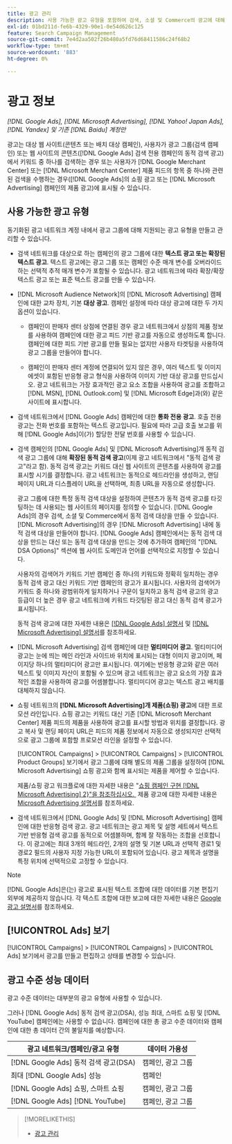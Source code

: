 ```yaml
---
title: 광고 관리
description: 사용 가능한 광고 유형을 포함하여 검색, 소셜 및 Commerce의 광고에 대해 알아봅니다.
exl-id: 01bd211d-fe6b-4329-90e1-0e54d626c125
feature: Search Campaign Management
source-git-commit: 7e4d2aa502f26b480a5fd76d68411586c24f68b2
workflow-type: tm+mt
source-wordcount: '883'
ht-degree: 0%

---
```


# 광고 정보

*[!DNL Google Ads], [!DNL Microsoft Advertising], [!DNL Yahoo! Japan Ads], [!DNL Yandex] 및 기존 [!DNL Baidu] 계정만*

광고는 대상 웹 사이트(콘텐츠 또는 배치 대상 캠페인), 사용자가 광고 그룹(검색 캠페인) 또는 웹 사이트의 콘텐츠([!DNL Google Ads] 검색 전용 캠페인의 동적 검색 광고)에서 키워드 중 하나를 검색하는 경우 또는 사용자가 [!DNL Google Merchant Center] 또는 [!DNL Microsoft Merchant Center] 제품 피드의 항목 중 하나와 관련된 검색을 수행하는 경우([!DNL Google Ads]의 쇼핑 광고 또는 [!DNL Microsoft Advertising] 캠페인의 제품 광고)에 표시될 수 있습니다.

## 사용 가능한 광고 유형

동기화된 광고 네트워크 계정 내에서 광고 그룹에 대해 지원되는 광고 유형을 만들고 관리할 수 있습니다.

* 검색 네트워크를 대상으로 하는 캠페인의 광고 그룹에 대한 **텍스트 광고 또는 확장된 텍스트 광고**. 텍스트 광고에는 광고 그룹 또는 캠페인 수준 매개 변수를 오버라이드하는 선택적 추적 매개 변수가 포함될 수 있습니다. 광고 네트워크에 따라 확장/확장 텍스트 광고 또는 표준 텍스트 광고를 만들 수 있습니다.

* [!DNL Microsoft Audience Network]의 [!DNL Microsoft Advertising] 캠페인에 대한 교차 장치, 기본 **대상 광고**. 캠페인 설정에 따라 대상 광고에 대한 두 가지 옵션이 있습니다.

   * 캠페인이 판매자 센터 상점에 연결된 경우 광고 네트워크에서 상점의 제품 정보를 사용하여 캠페인에 대한 광고 피드 기반 광고를 자동으로 생성하도록 합니다. 캠페인에 대한 피드 기반 광고를 만들 필요는 없지만 사용자 타겟팅을 사용하여 광고 그룹을 만들어야 합니다.

   * 캠페인이 판매자 센터 계정에 연결되어 있지 않은 경우, 여러 텍스트 및 이미지 에셋이 포함된 반응형 광고 형식을 사용하여 이미지 기반 대상 광고를 만드십시오. 광고 네트워크는 가장 효과적인 광고 요소 조합을 사용하여 광고를 조합하고 [!DNL MSN], [!DNL Outlook.com] 및 [!DNL Microsoft Edge]과(와) 같은 사이트에 표시합니다.

* 검색 네트워크에서 [!DNL Google Ads] 캠페인에 대한 **통화 전용 광고**. 호출 전용 광고는 전화 번호를 포함하는 텍스트 광고입니다. 필요에 따라 고급 호출 보고를 위해 [!DNL Google Ads]이(가) 할당한 전달 번호를 사용할 수 있습니다.

* 검색 캠페인의 [!DNL Google Ads] 및 [!DNL Microsoft Advertising]개 동적 검색 광고 그룹에 대해 **확장된 동적 검색 광고**(이제 광고 네트워크에서 &quot;동적 검색 광고&quot;라고 함). 동적 검색 광고는 키워드 대신 웹 사이트의 콘텐츠를 사용하여 광고를 표시할 시기를 결정합니다. 광고 네트워크는 동적으로 헤드라인을 생성하고, 랜딩 페이지 URL과 디스플레이 URL을 선택하며, 최종 URL을 자동으로 생성합니다.

  광고 그룹에 대한 특정 동적 검색 대상을 설정하여 콘텐츠가 동적 검색 광고를 타깃팅하는 데 사용되는 웹 사이트의 페이지를 정의할 수 있습니다. [!DNL Google Ads]의 경우 검색, 소셜 및 Commerce에서 동적 검색 대상을 만들 수 있습니다. [!DNL Microsoft Advertising]의 경우 [!DNL Microsoft Advertising] 내에 동적 검색 대상을 만들어야 합니다. [!DNL Google Ads] 캠페인에서는 동적 검색 대상을 만드는 대신 또는 동적 검색 대상을 만드는 것에 추가하여 캠페인의 &quot;[!DNL DSA Options]&quot; 섹션에 웹 사이트 도메인과 언어를 선택적으로 지정할 수 있습니다.

  사용자의 검색어가 키워드 기반 캠페인 중 하나의 키워드와 정확히 일치하는 경우 동적 검색 광고 대신 키워드 기반 캠페인의 광고가 표시됩니다. 사용자의 검색어가 키워드 중 하나와 광범위하게 일치하거나 구문이 일치하고 동적 검색 광고의 광고 등급이 더 높은 경우 광고 네트워크에 키워드 타깃팅된 광고 대신 동적 검색 광고가 표시됩니다.

  동적 검색 광고에 대한 자세한 내용은 [[!DNL Google Ads] 설명서](https://support.google.com/google-ads/answer/2471185) 및 [[!DNL Microsoft Advertising] 설명서](https://help.ads.microsoft.com/#apex/ads/en/56794)를 참조하세요.

* [!DNL Microsoft Advertising] 검색 캠페인에 대한 **멀티미디어 광고**. 멀티미디어 광고는 눈에 띄는 메인 라인과 사이드바 위치에 표시되는 대형 이미지 광고이며, 페이지당 하나의 멀티미디어 광고만 표시됩니다. 여기에는 반응형 광고와 같은 여러 텍스트 및 이미지 자산이 포함될 수 있으며 광고 네트워크는 광고 요소의 가장 효과적인 조합을 사용하여 광고를 어셈블합니다. 멀티미디어 광고는 텍스트 광고 배치를 대체하지 않습니다.

* 쇼핑 네트워크의 **[!DNL Microsoft Advertising]개 제품(쇼핑) 광고**&#x200B;에 대한 프로모션 라인입니다. 쇼핑 광고는 키워드 대신 기존 [!DNL Microsoft Merchant Center] 제품 피드의 제품을 사용하여 광고를 표시할 방법과 위치를 결정합니다. 광고 복사 및 랜딩 페이지 URL은 피드의 제품 정보에서 자동으로 생성되지만 선택적으로 광고 그룹에 포함할 프로모션 라인을 설정할 수 있습니다.

  [!UICONTROL Campaigns] > [!UICONTROL Campaigns] > [!UICONTROL Product Groups] 보기에서 광고 그룹에 대해 별도의 제품 그룹을 설정하여 [!DNL Microsoft Advertising] 쇼핑 광고와 함께 표시되는 제품을 제어할 수 있습니다.

  제품/쇼핑 광고 워크플로에 대한 자세한 내용은 &quot;[쇼핑 캠페인 구현 [!DNL Microsoft Advertising] 2&rbrace;&quot;을 참조하십시오.  &#x200B;](/help/search-social-commerce/campaign-management/special-workflows/microsoft-shopping-campaigns.md)  제품 광고에 대한 자세한 내용은 [Microsoft Advertising 설명서](https://help.ads.microsoft.com/#apex/3/en/51082)를 참조하세요.

* 검색 네트워크에서 [!DNL Google Ads] 및 [!DNL Microsoft Advertising] 캠페인에 대한 반응형 검색 광고. 광고 네트워크는 광고 제목 및 설명 세트에서 텍스트 기반 반응형 검색 광고를 동적으로 어셈블하며, 함께 잘 작동하는 조합을 선호합니다. 이 광고에는 최대 3개의 헤드라인, 2개의 설명 및 기본 URL과 선택적 경로1 및 경로2 필드의 사용자 지정 가능한 URL이 포함되어 있습니다. 광고 제목과 설명을 특정 위치에 선택적으로 고정할 수 있습니다.

>[!NOTE]
>
>[!DNL Google Ads]은(는) 광고로 표시된 텍스트 조합에 대한 데이터를 기본 편집기 외부에 제공하지 않습니다. 각 텍스트 조합에 대한 보고에 대한 자세한 내용은 [Google 광고 설명서](https://support.google.com/google-ads/answer/7684791)를 참조하세요.

## [!UICONTROL Ads] 보기

[!UICONTROL Campaigns] > [!UICONTROL Campaigns] > [!UICONTROL Ads] 보기에서 광고를 만들고 편집하고 상태를 변경할 수 있습니다.

## 광고 수준 성능 데이터

광고 수준 데이터는 대부분의 광고 유형에 사용할 수 있습니다.

그러나 [!DNL Google Ads] 동적 검색 광고(DSA), 성능 최대, 스마트 쇼핑 및 [!DNL YouTube] 캠페인에는 사용할 수 없습니다. 캠페인에 대한 총 광고 수준 데이터와 캠페인에 대한 총 데이터 간의 불일치를 예상합니다.

| 광고 네트워크/캠페인/광고 유형 | 데이터 가용성 |
|---|---|
| [!DNL Google Ads] 동적 검색 광고(DSA) | 캠페인, 광고 그룹 |
| 최대 [!DNL Google Ads] 성능 | 캠페인 |
| [!DNL Google Ads] 쇼핑, 스마트 쇼핑 | 캠페인, 광고 그룹 |
| [!DNL Google Ads] [!DNL YouTube] | 캠페인, 광고 그룹 |

>[!MORELIKETHIS]
>
>* [광고 관리](ad-manage.md)

